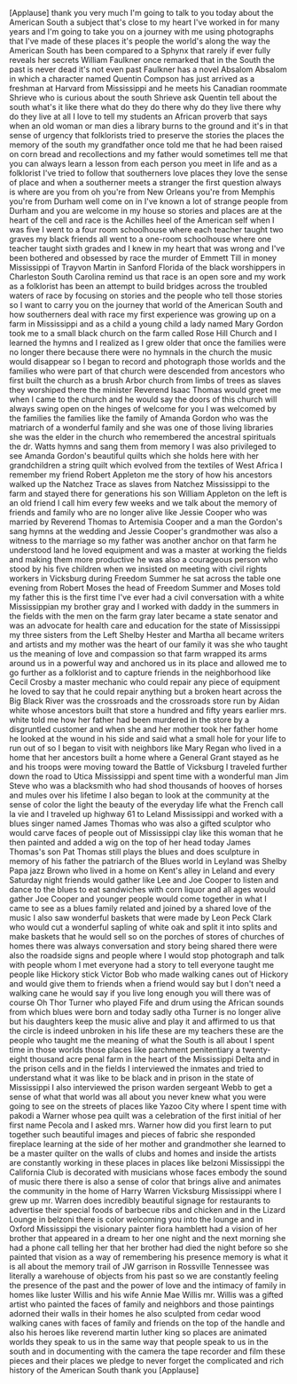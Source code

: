 
[Applause]
thank you very much I&#39;m going to talk to
you today about the American South a
subject that&#39;s close to my heart I&#39;ve
worked in for many years and I&#39;m going
to take you on a journey with me using
photographs that I&#39;ve made of these
places it&#39;s people the world&#39;s along the
way the American South has been compared
to a Sphynx
that rarely if ever fully reveals her
secrets
William Faulkner once remarked that in
the South the past is never dead it&#39;s
not even past Faulkner has a novel
Absalom Absalom in which a character
named Quentin Compson has just arrived
as a freshman at Harvard from
Mississippi and he meets his Canadian
roommate Shrieve who is curious about
the south Shrieve ask Quentin tell about
the south what&#39;s it like there
what do they do there why do they live
there why do they live at all I love to
tell my students an African proverb that
says when an old woman or man dies a
library burns to the ground and it&#39;s in
that sense of urgency that folklorists
tried to preserve the stories the places
the memory of the south my grandfather
once told me that he had been raised on
corn bread and recollections
and my father would sometimes tell me
that you can always learn a lesson from
each person you meet in life and as a
folklorist I&#39;ve tried to follow that
southerners love places they love the
sense of place and when a southerner
meets a stranger
the first question always is where are
you from oh you&#39;re from New Orleans
you&#39;re from Memphis you&#39;re from Durham
well come on in I&#39;ve known a lot of
strange people from Durham and you are
welcome in my house so stories and
places are at the heart of the cell and
race is the Achilles heel of the
American self when I was five I went to
a four room schoolhouse where each
teacher taught two graves my black
friends all went to a one-room
schoolhouse where one teacher taught
sixth grades and I knew in my heart that
was wrong and I&#39;ve been bothered and
obsessed by race the murder of Emmett
Till in money Mississippi of Trayvon
Martin in Sanford Florida of the black
worshippers in Charleston South Carolina
remind us that race is an open sore and
my work as a folklorist has been an
attempt to build bridges across the
troubled waters of race by focusing on
stories and the people who tell those
stories so I want to carry you on the
journey
that world of the American South and how
southerners deal with race my first
experience was growing up on a farm in
Mississippi and as a child a young child
a lady named Mary Gordon took me to a
small black church on the farm called
Rose Hill Church and I learned the hymns
and I realized as I grew older that once
the families were no longer there
because there were no hymnals in the
church the music would disappear so I
began to record and photograph those
worlds and the families who were part of
that church were descended from
ancestors who first built the church as
a brush Arbor church from limbs of trees
as slaves they worshiped there the
minister Reverend Isaac Thomas would
greet me when I came to the church and
he would say the doors of this church
will always swing open on the hinges of
welcome for you I was welcomed by the
families the families like the family of
Amanda Gordon who was the matriarch of a
wonderful family and she was one of
those living libraries
she was the elder in the church who
remembered the ancestral spirituals the
dr. Watts hymns and sang them from
memory I was also privileged to see
Amanda Gordon&#39;s beautiful quilts which
she holds here
with her grandchildren a string quilt
which evolved from the textiles of West
Africa I remember my friend Robert
Appleton
me the story
of how his ancestors walked up the
Natchez Trace as slaves from Natchez
Mississippi to the farm and stayed there
for generations his son William Appleton
on the left is an old friend I call him
every few weeks and we talk about the
memory of friends and family who are no
longer alive like Jessie Cooper who was
married by Reverend Thomas to Artemisia
Cooper and a man the Gordon&#39;s sang hymns
at the wedding and Jessie Cooper&#39;s
grandmother was also a witness to the
marriage so my father was another anchor
on that farm he understood land he loved
equipment and was a master at working
the fields and making them more
productive he was also a courageous
person who stood by his five children
when we insisted on meeting with civil
rights workers in Vicksburg during
Freedom Summer
he sat across the table one evening from
Robert Moses the head of Freedom Summer
and Moses told my father this is the
first time I&#39;ve ever had a civil
conversation with a white Mississippian
my brother gray and I worked with daddy
in the summers in the fields with the
men on the farm gray later became a
state senator and was an advocate for
health care and education for the state
of Mississippi my three sisters from the
Left Shelby Hester and Martha all became
writers and artists and my mother was
the heart
of our family it was she who taught us
the meaning of love and compassion so
that farm wrapped its arms around us in
a powerful way and anchored us in its
place and allowed me to go further as a
folklorist and to capture friends in the
neighborhood like Cecil Crosby a master
mechanic who could repair any piece of
equipment he loved to say that he could
repair anything but a broken heart
across the Big Black River was the
crossroads and the crossroads store run
by Aidan white whose ancestors built
that store a hundred and fifty years
earlier
mrs. white told me how her father had
been murdered in the store by a
disgruntled customer and when she and
her mother took her father home he
looked at the wound in his side and said
what a small hole for your life to run
out of so I began to visit with
neighbors like Mary Regan who lived in a
home that her ancestors built a home
where a General Grant stayed as he and
his troops were moving toward the Battle
of Vicksburg
I traveled further down the road to
Utica Mississippi and spent time with a
wonderful man Jim Steve who was a
blacksmith who had shod thousands of
hooves of horses and mules over his
lifetime I also began to look at the
community at the sense of color the
light the beauty of the everyday life
what the French call la vie
and I traveled up highway 61 to Leland
Mississippi and worked with a blues
singer named James Thomas who was also a
gifted sculptor who would carve faces of
people out of Mississippi clay like this
woman that he then painted and added a
wig on the top of her head today James
Thomas&#39;s son Pat Thomas still plays the
blues and does sculpture in memory of
his father the patriarch of the Blues
world in Leyland was Shelby Papa jazz
Brown who lived in a home on Kent&#39;s
alley in Leland and every Saturday night
friends would gather like Lee and Joe
Cooper to listen and dance to the blues
to eat sandwiches with corn liquor and
all ages would gather Joe Cooper and
younger people would come together in
what I came to see as a blues family
related and joined by a shared love of
the music
I also saw wonderful baskets that were
made by Leon Peck Clark who would cut a
wonderful sapling of white oak and split
it into splits and make baskets that he
would sell so on the porches of stores
of churches of homes there was always
conversation and story being shared
there were also the roadside signs and
people where I would stop photograph and
talk with people whom I met everyone had
a story to tell
everyone taught me people like Hickory
stick Victor Bob who made walking canes
out of Hickory and would give them to
friends when a friend would say but I
don&#39;t need a walking cane he would say
if you live long enough you will there
was of course Oh Thor Turner who played
Fife and drum using the African sounds
from which blues were born and today
sadly otha Turner is no longer alive but
his daughters keep the music alive and
play it and affirmed to us that the
circle is indeed unbroken in his life
these are my teachers these are the
people who taught me the meaning of what
the South is all about I spent time in
those worlds those places like parchment
penitentiary a twenty-eight thousand
acre penal farm in the heart of the
Mississippi Delta and in the prison
cells and in the fields I interviewed
the inmates and tried to understand what
it was like to be black and in prison in
the state of Mississippi I also
interviewed the prison warden sergeant
Webb to get a sense of what that world
was all about you never knew what you
were going to see on the streets of
places like Yazoo City where I spent
time with pakodi a Warner whose pea
quilt was a celebration of the first
initial of her first name
Pecola and I asked mrs. Warner how did
you first learn to put together such
beautiful images and
pieces of fabric she responded fireplace
learning at the side of her mother and
grandmother she learned to be a master
quilter on the walls of clubs and homes
and inside the artists are constantly
working in these places in places like
belzoni Mississippi the California Club
is decorated with musicians whose faces
embody the sound of music there there is
also a sense of color that brings alive
and animates the community in the home
of Harry Warren Vicksburg Mississippi
where I grew up
mr. Warren does incredibly beautiful
signage for restaurants to advertise
their special foods of barbecue ribs and
chicken and in the Lizard Lounge in
belzoni there is color welcoming you
into the lounge and in Oxford
Mississippi
the visionary painter fiora hamblett had
a vision of her brother that appeared in
a dream to her one night and the next
morning she had a phone call telling her
that her brother had died the night
before so she painted that vision as a
way of remembering his presence memory
is what it is all about the memory trail
of JW garrison in Rossville Tennessee
was literally a warehouse of objects
from his past so we are constantly
feeling the presence of the past and the
power of love and the intimacy of family
in homes like luster Willis and his
wife Annie Mae Willis mr. Willis was a
gifted artist who painted the faces of
family and neighbors and those paintings
adorned their walls in their homes he
also sculpted from cedar wood walking
canes with faces of family and friends
on the top of the handle and also his
heroes like reverend martin luther king
so places are animated worlds they speak
to us in the same way that people speak
to us in the south and in documenting
with the camera the tape recorder and
film these pieces and their places we
pledge to never forget the complicated
and rich history of the American South
thank you
[Applause]
